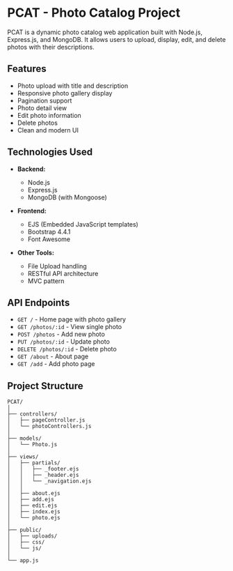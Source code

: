 # PCAT - Photo Catalog Project

PCAT is a dynamic photo catalog web application built with Node.js, Express.js, and MongoDB. It allows users to upload, display, edit, and delete photos with their descriptions.

## Features

- Photo upload with title and description
- Responsive photo gallery display
- Pagination support
- Photo detail view
- Edit photo information
- Delete photos
- Clean and modern UI

## Technologies Used

- **Backend:**
  - Node.js
  - Express.js
  - MongoDB (with Mongoose)
  
- **Frontend:**
  - EJS (Embedded JavaScript templates)
  - Bootstrap 4.4.1
  - Font Awesome
  
- **Other Tools:**
  - File Upload handling
  - RESTful API architecture
  - MVC pattern
 

## API Endpoints

- `GET /` - Home page with photo gallery
- `GET /photos/:id` - View single photo
- `POST /photos` - Add new photo
- `PUT /photos/:id` - Update photo
- `DELETE /photos/:id` - Delete photo
- `GET /about` - About page
- `GET /add` - Add photo page


## Project Structure

```
PCAT/
│
├── controllers/
│   ├── pageController.js
│   └── photoControllers.js
│
├── models/
│   └── Photo.js
│
├── views/
│   ├── partials/
│   │   ├── _footer.ejs
│   │   ├── _header.ejs
│   │   └── _navigation.ejs
│   │
│   ├── about.ejs
│   ├── add.ejs
│   ├── edit.ejs
│   ├── index.ejs
│   └── photo.ejs
│
├── public/
│   ├── uploads/
│   ├── css/
│   └── js/
│
└── app.js

